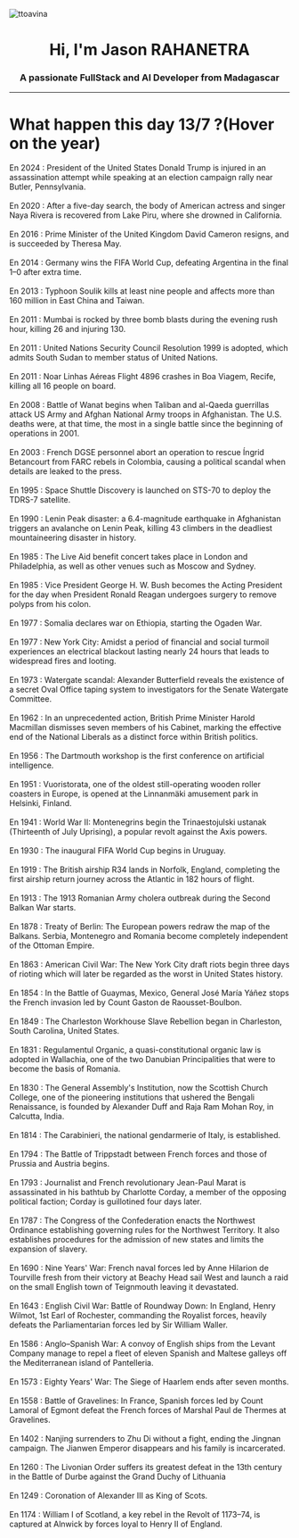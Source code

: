 
<p align="left"> <img src="https://komarev.com/ghpvc/?username=ttoavina&label=Profile%20views&color=0e75b6&style=flat" alt="ttoavina" /> </p>
<h1 align="center">Hi, I'm Jason RAHANETRA</h1>
<h3 align="center">A passionate FullStack and AI Developer from Madagascar</h3>
    
<hr/>
<h1> What happen this day 13/7 ?(Hover on the year)</h1>

En 2024 : President of the United States Donald Trump is injured in an assassination attempt while speaking at an election campaign rally near Butler, Pennsylvania.
<br/><br/>
En 2020 : After a five-day search, the body of American actress and singer Naya Rivera is recovered from Lake Piru, where she drowned in California.
<br/><br/>
En 2016 : Prime Minister of the United Kingdom David Cameron resigns, and is succeeded by Theresa May.
<br/><br/>
En 2014 : Germany wins the FIFA World Cup, defeating Argentina in the final 1–0 after extra time.
<br/><br/>
En 2013 : Typhoon Soulik kills at least nine people and affects more than 160 million in East China and Taiwan.
<br/><br/>
En 2011 : Mumbai is rocked by three bomb blasts during the evening rush hour, killing 26 and injuring 130.
<br/><br/>
En 2011 : United Nations Security Council Resolution 1999 is adopted, which admits South Sudan to member status of United Nations.
<br/><br/>
En 2011 : Noar Linhas Aéreas Flight 4896 crashes in Boa Viagem, Recife, killing all 16 people on board.
<br/><br/>
En 2008 : Battle of Wanat begins when Taliban and al-Qaeda guerrillas attack US Army and Afghan National Army troops in Afghanistan. The U.S. deaths were, at that time, the most in a single battle since the beginning of operations in 2001.
<br/><br/>
En 2003 : French DGSE personnel abort an operation to rescue Íngrid Betancourt from FARC rebels in Colombia, causing a political scandal when details are leaked to the press.
<br/><br/>
En 1995 : Space Shuttle Discovery is launched on STS-70 to deploy the TDRS-7 satellite.
<br/><br/>
En 1990 : Lenin Peak disaster: a 6.4-magnitude earthquake in Afghanistan triggers an avalanche on Lenin Peak, killing 43 climbers in the deadliest mountaineering disaster in history.
<br/><br/>
En 1985 : The Live Aid benefit concert takes place in London and Philadelphia, as well as other venues such as Moscow and Sydney.
<br/><br/>
En 1985 : Vice President George H. W. Bush becomes the Acting President for the day when President Ronald Reagan undergoes surgery to remove polyps from his colon.
<br/><br/>
En 1977 : Somalia declares war on Ethiopia, starting the Ogaden War.
<br/><br/>
En 1977 : New York City: Amidst a period of financial and social turmoil experiences an electrical blackout lasting nearly 24 hours that leads to widespread fires and looting.
<br/><br/>
En 1973 : Watergate scandal: Alexander Butterfield reveals the existence of a secret Oval Office taping system to investigators for the Senate Watergate Committee.
<br/><br/>
En 1962 : In an unprecedented action, British Prime Minister Harold Macmillan dismisses seven members of his Cabinet, marking the effective end of the National Liberals as a distinct force within British politics.
<br/><br/>
En 1956 : The Dartmouth workshop is the first conference on artificial intelligence.
<br/><br/>
En 1951 : Vuoristorata, one of the oldest still-operating wooden roller coasters in Europe, is opened at the Linnanmäki amusement park in Helsinki, Finland.
<br/><br/>
En 1941 : World War II: Montenegrins begin the Trinaestojulski ustanak (Thirteenth of July Uprising), a popular revolt against the Axis powers.
<br/><br/>
En 1930 : The inaugural FIFA World Cup begins in Uruguay.
<br/><br/>
En 1919 : The British airship R34 lands in Norfolk, England, completing the first airship return journey across the Atlantic in 182 hours of flight.
<br/><br/>
En 1913 : The 1913 Romanian Army cholera outbreak during the Second Balkan War starts.
<br/><br/>
En 1878 : Treaty of Berlin: The European powers redraw the map of the Balkans. Serbia, Montenegro and Romania become completely independent of the Ottoman Empire.
<br/><br/>
En 1863 : American Civil War: The New York City draft riots begin three days of rioting which will later be regarded as the worst in United States history.
<br/><br/>
En 1854 : In the Battle of Guaymas, Mexico, General José María Yáñez stops the French invasion led by Count Gaston de Raousset-Boulbon.
<br/><br/>
En 1849 : The Charleston Workhouse Slave Rebellion began in Charleston, South Carolina, United States.
<br/><br/>
En 1831 : Regulamentul Organic, a quasi-constitutional organic law is adopted in Wallachia, one of the two Danubian Principalities that were to become the basis of Romania.
<br/><br/>
En 1830 : The General Assembly's Institution, now the Scottish Church College, one of the pioneering institutions that ushered the Bengali Renaissance, is founded by Alexander Duff and Raja Ram Mohan Roy, in Calcutta, India.
<br/><br/>
En 1814 : The Carabinieri, the national gendarmerie of Italy, is established.
<br/><br/>
En 1794 : The Battle of Trippstadt between French forces and those of Prussia and Austria begins.
<br/><br/>
En 1793 : Journalist and French revolutionary Jean-Paul Marat is assassinated in his bathtub by Charlotte Corday, a member of the opposing political faction; Corday is guillotined four days later.
<br/><br/>
En 1787 : The Congress of the Confederation enacts the Northwest Ordinance establishing governing rules for the Northwest Territory. It also establishes procedures for the admission of new states and limits the expansion of slavery.
<br/><br/>
En 1690 : Nine Years' War: French naval forces led by Anne Hilarion de Tourville fresh from their victory at Beachy Head sail West and launch a raid on the small English town of Teignmouth leaving it devastated.
<br/><br/>
En 1643 : English Civil War: Battle of Roundway Down: In England, Henry Wilmot, 1st Earl of Rochester, commanding the Royalist forces, heavily defeats the Parliamentarian forces led by Sir William Waller.
<br/><br/>
En 1586 : Anglo–Spanish War: A convoy of English ships from the Levant Company manage to repel a fleet of eleven Spanish and Maltese galleys off the Mediterranean island of Pantelleria.
<br/><br/>
En 1573 : Eighty Years' War: The Siege of Haarlem ends after seven months.
<br/><br/>
En 1558 : Battle of Gravelines: In France, Spanish forces led by Count Lamoral of Egmont defeat the French forces of Marshal Paul de Thermes at Gravelines.
<br/><br/>
En 1402 : Nanjing surrenders to Zhu Di without a fight, ending the Jingnan campaign. The Jianwen Emperor disappears and his family is incarcerated.
<br/><br/>
En 1260 : The Livonian Order suffers its greatest defeat in the 13th century in the Battle of Durbe against the Grand Duchy of Lithuania
<br/><br/>
En 1249 : Coronation of Alexander III as King of Scots.
<br/><br/>
En 1174 : William I of Scotland, a key rebel in the Revolt of 1173–74, is captured at Alnwick by forces loyal to Henry II of England.
<br/><br/>
